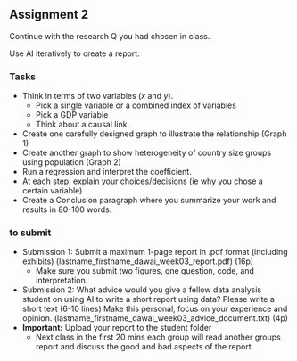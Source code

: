 ## Assignment 2

Continue with the research Q you had chosen in class. 

Use AI iteratively to create a report. 

### Tasks
* Think in terms of two variables ($x$ and $y$). 
  * Pick a single variable or a combined index of variables
  * Pick a GDP variable
  * Think about a causal link. 
* Create one carefully designed graph to illustrate the relationship (Graph 1)
* Create another graph to show heterogeneity of country size groups using population (Graph 2)
* Run a regression and interpret the coefficient. 
* At each step, explain your choices/decisions (ie why you chose a certain variable)
* Create a Conclusion paragraph where you summarize your work and results in 80-100 words.

### to submit
* Submission 1:  Submit a maximum 1-page report in .pdf format (including exhibits) (lastname_firstname_dawai_week03_report.pdf) (16p)
  * Make sure you submit two figures, one question, code, and interpretation.
* Submission 2:  What advice would you give a fellow data analysis student on using AI to write a short report using data? Please write a short text (6-10 lines) Make this personal, focus on your experience and opinion.  (lastname_firstname_dawai_week03_advice_document.txt) (4p)
* **Important:** Upload your report to the student folder
  *  Next class in the first 20 mins each group will read another groups report and discuss the good and bad aspects of the report. 
